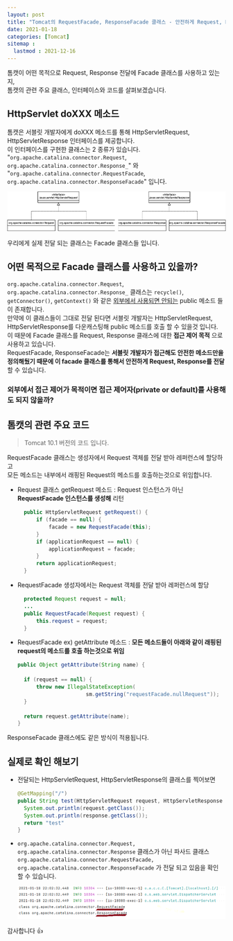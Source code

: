 ```yaml
---
layout: post
title: "Tomcat의 RequestFacade, ResponseFacade 클래스 - 안전하게 Request, Response 전달하기"
date: 2021-01-18
categories: [Tomcat]
sitemap :
  lastmod : 2021-12-16
---
```


톰캣이 어떤 목적으로 Request, Response 전달에 Facade 클래스를 사용하고 있는지,  
톰캣의 관련 주요 클래스, 인터페이스와 코드를 살펴보겠습니다.

## HttpServlet doXXX 메소드

톰캣은 서블릿 개발자에게 doXXX 메소드를 통해 HttpServletRequest, HttpServletResponse 인터페이스를 제공합니다.  
이 인터페이스를 구현한 클래스는 2 종류가 있습니다. "`org.apache.catalina.connector.Request`, `org.apache.catalina.connector.Response_`" 와 "`org.apache.catalina.connector.RequestFacade`, `org.apache.catalina.connector.ResponseFacade`" 입니다.  

![tomcat-facade-class-diagram](/assets/capture/tomcat-facade.png)

우리에게 실제 전달 되는 클래스는 Facade 클래스들 입니다.

## 어떤 목적으로 Facade 클래스를 사용하고 있을까?

`org.apache.catalina.connector.Request`, `org.apache.catalina.connector.Response_` 클래스는 `recycle()`, `getConnector()`, `getContext()` 와 같은 <u>외부에서 사용되면 안되는</u> public 메소드 들이 존재합니다.  
만약에 이 클래스들이 그대로 전달 된다면 서블릿 개발자는 HttpServletRequest, HttpServletResponse를 다운캐스팅해 public 메소드를 호출 할 수 있을것 입니다.  
이 때문에 Facade 클래스를  Request, Response 클래스에 대한 __접근 제어 목적__ 으로 사용하고 있습니다.  
RequestFacade, ResponseFacade는 __서블릿 개발자가 접근해도 안전한 메소드만을 정의해뒀기 때문에 이 facade 클래스를 통해서 안전하게 Request, Response를 전달__ 할 수 있습니다.

### 외부에서 접근 제어가 목적이면 접근 제어자(private or default)를 사용해도 되지 않을까?

## 톰캣의 관련 주요 코드

> Tomcat 10.1 버전의 코드 입니다.

RequestFacade 클래스는 생성자에서 Request 객체를 전달 받아 레퍼런스에 할당하고  
모든 메소드는 내부에서 래핑된 Request의 메소드를 호출하는것으로 위임합니다.

- Request 클래스 getRequest 메소드 : Request 인스턴스가 아닌 __RequestFacade 인스턴스를 생성해__ 리턴

  ```java
    public HttpServletRequest getRequest() {
        if (facade == null) {
            facade = new RequestFacade(this);
        }
        if (applicationRequest == null) {
            applicationRequest = facade;
        }
        return applicationRequest;
    }
  ```

- RequestFacade 생성자에서는 Request 객체를 전달 받아 레퍼런스에 할당

  ```java
    protected Request request = null;
    ...
    public RequestFacade(Request request) {
        this.request = request;
    }
  ```

- RequestFacade ex) getAttribute 메소드 : __모든 메소드들이 아래와 같이 래핑된 request의 메소드를 호출 하는것으로 위임__

  ```java
  public Object getAttribute(String name) {

    if (request == null) {
        throw new IllegalStateException(
                        sm.getString("requestFacade.nullRequest"));
    }

    return request.getAttribute(name);
  }
  ```

ResponseFacade 클래스에도 같은 방식이 적용됩니다.

## 실제로 확인 해보기

- 전달되는 HttpServletRequest, HttpServletResponse의 클래스를 찍어보면  

  ```java
  @GetMapping("/")
  public String test(HttpServletRequest request, HttpServletResponse response) {
    System.out.println(request.getClass());
    System.out.println(response.getClass());
    return "test"
  }
  ```
  <!-- ![tomcat-facade-class-diagram](/assets/capture/tomcat-facade-3.png) -->

- `org.apache.catalina.connector.Request, org.apache.catalina.connector.Response` 클래스가 아닌
  파사드 클래스 `org.apache.catalina.connector.RequestFacade, org.apache.catalina.connector.ResponseFacade` 가 전달 되고 있음을 확인 할 수 있습니다.
  
  ![tomcat-facade-class-diagram](/assets/capture/tomcat-facade-2.png)

감사합니다 👍